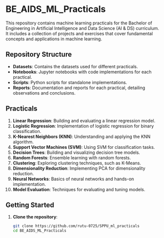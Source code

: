 # BE_AIDS_ML_Practicals

This repository contains machine learning practicals for the Bachelor of Engineering in Artificial Intelligence and Data Science (AI & DS) curriculum. It includes a collection of projects and exercises that cover fundamental concepts and applications in machine learning.

## Repository Structure

- **Datasets**: Contains the datasets used for different practicals.
- **Notebooks**: Jupyter notebooks with code implementations for each practical.
- **Scripts**: Python scripts for standalone implementations.
- **Reports**: Documentation and reports for each practical, detailing observations and conclusions.

## Practicals

1. **Linear Regression**: Building and evaluating a linear regression model.
2. **Logistic Regression**: Implementation of logistic regression for binary classification.
3. **K-Nearest Neighbors (KNN)**: Understanding and applying the KNN algorithm.
4. **Support Vector Machines (SVM)**: Using SVM for classification tasks.
5. **Decision Trees**: Building and visualizing decision tree models.
6. **Random Forests**: Ensemble learning with random forests.
7. **Clustering**: Exploring clustering techniques, such as K-Means.
8. **Dimensionality Reduction**: Implementing PCA for dimensionality reduction.
9. **Neural Networks**: Basics of neural networks and hands-on implementation.
10. **Model Evaluation**: Techniques for evaluating and tuning models.

## Getting Started

1. **Clone the repository**:
   ```bash
   git clone https://github.com/rutu-0725/SPPU_ml_practicals
   cd BE_AIDS_ML_Practicals

